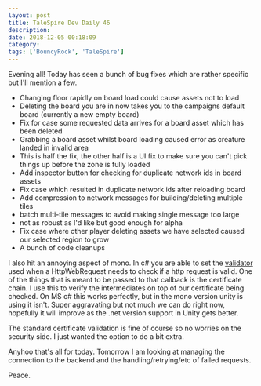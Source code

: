 ```yaml
---
layout: post
title: TaleSpire Dev Daily 46
description:
date: 2018-12-05 00:18:09
category:
tags: ['BouncyRock', 'TaleSpire']
---
```


Evening all! Today has seen a bunch of bug fixes which are rather specific but I'll mention a few.

- Changing floor rapidly on board load could cause assets not to load
- Deleting the board you are in now takes you to the campaigns default board (currently a new empty board)
- Fix for case some requested data arrives for a board asset which has been deleted
- Grabbing a board asset whilst board loading caused error as creature landed in invalid area
 - This is half the fix, the other half is a UI fix to make sure you can't pick things up before the zone is fully loaded
- Add inspector button for checking for duplicate network ids in board assets
- Fix case which resulted in duplicate network ids after reloading board
- Add compression to network messages for building/deleting multiple tiles
- batch multi-tile messages to avoid making single message too large
 - not as robust as I'd like but good enough for alpha
- Fix case where other player deleting assets we have selected caused our selected region to grow
- A bunch of code cleanups

I also hit an annoying aspect of mono. In c# you are able to set the [validator](https://docs.microsoft.com/en-us/dotnet/api/system.net.security.remotecertificatevalidationcallback?view=netframework-4.7.2) used when a HttpWebRequest needs to check if a http request is valid. One of the things that is meant to be passed to that callback is the certificate chain. I use this to verify the intermediates on top of our certificate being checked. On MS c# this works perfectly, but in the mono version unity is using it isn't. Super aggravating but not much we can do right now, hopefully it will improve as the .net version support in Unity gets better.

The standard certificate validation is fine of course so no worries on the security side. I just wanted the option to do a bit extra.

Anyhoo that's all for today. Tomorrow I am looking at managing the connection to the backend and the handling/retrying/etc of failed requests.

Peace.
